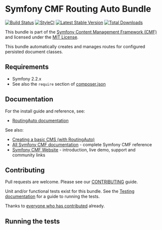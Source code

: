 # Symfony CMF Routing Auto Bundle

[![Build Status](https://secure.travis-ci.org/symfony-cmf/RoutingAutoBundle.png?branch=master)](http://travis-ci.org/symfony-cmf/RoutingAutoBundle)
[![StyleCI](https://styleci.io/repos/8671509/shield)](https://styleci.io/repos/8671509)
[![Latest Stable Version](https://poser.pugx.org/symfony-cmf/routing-auto-bundle/version.png)](https://packagist.org/packages/symfony-cmf/routing-auto-bundle)
[![Total Downloads](https://poser.pugx.org/symfony-cmf/routing-auto-bundle/d/total.png)](https://packagist.org/packages/symfony-cmf/routing-auto-bundle)

This bundle is part of the [Symfony Content Management Framework (CMF)](http://cmf.symfony.com/)
and licensed under the [MIT License](LICENSE).


This bundle automatically creates and manages routes for configured persisted
document classes.

## Requirements 

* Symfony 2.2.x
* See also the `require` section of [composer.json](composer.json)

## Documentation

For the install guide and reference, see:

* [RoutingAuto documentation](http://symfony.com/doc/master/cmf/bundles/routing_auto/index.html)

See also:

* [Creating a basic CMS (with RoutingAuto)](http://symfony.com/doc/master/cmf/cookbook/creating_a_cms/index.html)
* [All Symfony CMF documentation](http://symfony.com/doc/master/cmf/index.html) - complete Symfony CMF reference
* [Symfony CMF Website](http://cmf.symfony.com/) - introduction, live demo, support and community links

## Contributing

Pull requests are welcome. Please see our
[CONTRIBUTING](https://github.com/symfony-cmf/symfony-cmf/blob/master/CONTRIBUTING.md)
guide.

Unit and/or functional tests exist for this bundle. See the
[Testing documentation](http://symfony.com/doc/master/cmf/components/testing.html)
for a guide to running the tests.

Thanks to
[everyone who has contributed](https://github.com/symfony-cmf/RoutingAutoBundle/contributors) already.
## Running the tests
